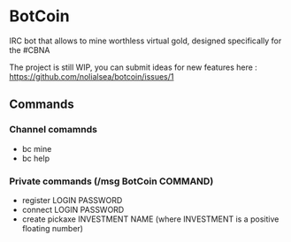 # BotCoin
IRC bot that allows to mine worthless virtual gold, designed specifically for the #CBNA

The project is still WIP, you can submit ideas for new features here : https://github.com/nolialsea/botcoin/issues/1

## Commands
### Channel comamnds
- bc mine
- bc help
### Private commands (/msg BotCoin COMMAND)
- register LOGIN PASSWORD
- connect LOGIN PASSWORD
- create pickaxe INVESTMENT NAME (where INVESTMENT is a positive floating number)
